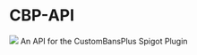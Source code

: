 # CBP-API
[![](https://jitpack.io/v/Coralise/CBP-API.svg)](https://jitpack.io/#Coralise/CBP-API)
An API for the CustomBansPlus Spigot Plugin
